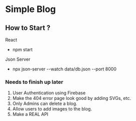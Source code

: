 # Simple Blog

## How to Start ?

React

- npm start

Json Server

- npx json-server --watch data/db.json --port 8000

### Needs to finish up later

1. User Authentication using Firebase
2. Make the 404 error page look good by adding SVGs, etc.
3. Only Admins can delete a blog.
4. Allow users to add images to the blog.
5. Make a REAL API
